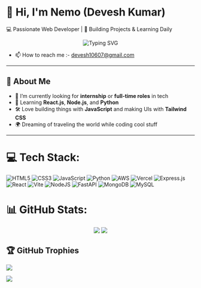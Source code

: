 # 👋 Hi, I'm Nemo (Devesh Kumar)

💻 Passionate Web Developer | 🚀 Building Projects & Learning Daily


<div align="center">
  <img src="https://readme-typing-svg.herokuapp.com?font=Fira+Code&weight=500&pause=1000&color=61DAFB&center=true&vCenter=true&width=435&lines=Frontend+Dev+%7C+React+Enthusiast;Learning+Daily;Open+To+Work;" alt="Typing SVG" />
</div>

- 📫 How to reach me :- devesh10607@gmail.com
---

## 🧠 About Me

- 💼 I’m currently looking for **internship** or **full-time roles** in tech
- 🌱 Learning **React.js**, **Node.js**, and **Python**
- 🛠️ Love building things with **JavaScript** and making UIs with **Tailwind CSS**
- 🌍 Dreaming of traveling the world while coding cool stuff

---




# 💻 Tech Stack:
![HTML5](https://img.shields.io/badge/html5-%23E34F26.svg?style=for-the-badge&logo=html5&logoColor=white) ![CSS3](https://img.shields.io/badge/css3-%231572B6.svg?style=for-the-badge&logo=css3&logoColor=white) ![JavaScript](https://img.shields.io/badge/javascript-%23323330.svg?style=for-the-badge&logo=javascript&logoColor=%23F7DF1E) ![Python](https://img.shields.io/badge/python-3670A0?style=for-the-badge&logo=python&logoColor=ffdd54) ![AWS](https://img.shields.io/badge/AWS-%23FF9900.svg?style=for-the-badge&logo=amazon-aws&logoColor=white) ![Vercel](https://img.shields.io/badge/vercel-%23000000.svg?style=for-the-badge&logo=vercel&logoColor=white) ![Express.js](https://img.shields.io/badge/express.js-%23404d59.svg?style=for-the-badge&logo=express&logoColor=%2361DAFB) ![React](https://img.shields.io/badge/react-%2320232a.svg?style=for-the-badge&logo=react&logoColor=%2361DAFB) ![Vite](https://img.shields.io/badge/vite-%23646CFF.svg?style=for-the-badge&logo=vite&logoColor=white) ![NodeJS](https://img.shields.io/badge/node.js-6DA55F?style=for-the-badge&logo=node.js&logoColor=white) ![FastAPI](https://img.shields.io/badge/FastAPI-005571?style=for-the-badge&logo=fastapi) ![MongoDB](https://img.shields.io/badge/MongoDB-%234ea94b.svg?style=for-the-badge&logo=mongodb&logoColor=white) ![MySQL](https://img.shields.io/badge/mysql-4479A1.svg?style=for-the-badge&logo=mysql&logoColor=white)
# 📊 GitHub Stats:

<div align="center">
  <img src="https://github-readme-stats.vercel.app/api?username=Devesh-NEMO&show_icons=true&theme=react&hide=contribs&count_private=true" />
  <img src="https://github-readme-streak-stats.herokuapp.com/?user=Devesh-NEMO&theme=react" />
</div>


## 🏆 GitHub Trophies
![](https://github-profile-trophy.vercel.app/?username=Devesh-nemo&theme=radical&no-frame=false&no-bg=true&margin-w=4)


[![](https://visitcount.itsvg.in/api?id=Devesh-nemo&icon=0&color=0)](https://visitcount.itsvg.in)

<!-- Proudly created with GPRM ( https://gprm.itsvg.in ) -->
